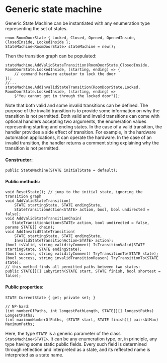 # Generic state machine

Generic State Machine can be instantiated with any enumeration type representing the set of states.

~~~
enum RoomDoorState { Locked, Closed, Opened, OpenedInside, ClosedInside, LockedInside };
StateMachine<RoomDoorState> stateMachine = new();
~~~

Then the transition graph can be populated:

~~~
stateMachine.AddValidStateTransition(RoomDoorState.ClosedInside, RoomDoorState.LockedInside, (starting, ending) => {
    // command hardware actuator to lock the door
});
//...
stateMachine.AddInvalidStateTransition(RoomDoorState.Locked, RoomDoorState.LockedInside, (starting, ending) =>
    $"You cannot get in through the locked door"));
~~~

Note that both valid and some invalid transitions can be defined. The purpose of the invalid transition is to provide some information on why the transition is not permitted.
Both valid and invalid transitions can come with optional handlers accepting two arguments, the enumeration values representing starting and ending states. In the case of a valid transition, the handler provides a side effect of transition.
For example, in the hardware automation applications, it can operate the hardware. In the case of an invalid transition, the handler returns a comment string explaining why the transition is not permitted.

#### Constructor:

~~~
public StateMachine(STATE initialState = default);
~~~

#### Public methods:

~~~
void ResetState(); // jump to the initial state, ignoring the transition graph
void AddValidStateTransition(
    STATE startingState, STATE endingState,
    StateTransitionAction<STATE> action, bool, bool undirected = false);
void AddValidStateTransitionChain(
   StateTransitionAction<STATE> action, bool undirected = false, params STATE[] chain);
void AddInvalidStateTransition(
    STATE startingState, STATE endingState,
    InvalidStateTransitionAction<STATE> action);
(bool isValid, string validityComment) IsTransitionValid(STATE startingState, STATE endingState);
(bool success, string validityComment) TryTransitionTo(STATE state);
(bool success, string invalidTransitionReason) TryTransitionTo(STATE state);
// this method finds all permitted paths between two states:
public STATE[][] Labyrinth(STATE start, STATE finish, bool shortest = false); 
~~~

#### Public properties:

~~~
STATE CurrentState { get; private set; }

// NP-hard:
(int numberOfPaths, int longestPathLength, STATE[][] longestPaths) LongestPaths;
(int maximumNumberOfPaths, (STATE start, STATE finish)[] pairsAtMax) MaximumPaths;
~~~

Here, the type `STATE` is a generic parameter of the class `StateMachine<STATE>`. It can be any enumeration type, or, in principle, any type having some static public fields.
Every such field is determined through reflection and interpreted as a state, and its reflected name is interpreted as a state name.
